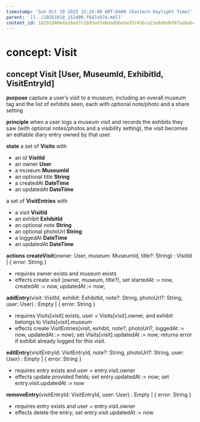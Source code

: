 ```yaml
---
timestamp: 'Sun Oct 19 2025 15:24:00 GMT-0400 (Eastern Daylight Time)'
parent: '[[../20251019_152400.f647a974.md]]'
content_id: 1d291d49eda18ad7c1b93ad7e6dadbbeda35745bce21e6d6dbf8faababc0736f
---
```


# concept: Visit

## concept **Visit** \[User, MuseumId, ExhibitId, VisitEntryId]

**purpose**
capture a user’s visit to a museum, including an overall museum tag and the list of exhibits seen, each with optional note/photo and a share setting

**principle**
when a user logs a museum visit and records the exhibits they saw (with optional notes/photos and a visibility setting), the visit becomes an editable diary entry owned by that user.

**state**
a set of **Visits** with

* an id **VisitId**
* an owner **User**
* a museum **MuseumId**
* an optional title **String**
* a createdAt **DateTime**
* an updatedAt **DateTime**

a set of **VisitEntries** with

* a visit **VisitId**
* an exhibit **ExhibitId**
* an optional note **String**
* an optional photoUrl **String**
* a loggedAt **DateTime**
* an updatedAt **DateTime**

**actions**
**createVisit**(owner: User, museum: MuseumId, title?: String) : VisitId | { error: String }

* requires owner exists and museum exists
* effects create visit (owner, museum, title?), set startedAt := now, createdAt := now, updatedAt := now;

**addEntry**(visit: VisitId, exhibit: ExhibitId, note?: String, photoUrl?: String, user: User) : Empty | { error: String }

* requires Visits\[visit] exists, user = Visits\[visit].owner, and exhibit belongs to Visits\[visit].museum
* effects create VisitEntries(visit, exhibit, note?, photoUrl?, loggedAt := now, updatedAt := now); set Visits\[visit].updatedAt := now; returns error if exhibit already logged for this visit.

**editEntry**(visitEntryId: VisitEntryId, note?: String, photoUrl?: String, user: User) : Empty | { error: String }

* requires entry exists and user = entry.visit.owner
* effects update provided fields; set entry.updatedAt := now; set entry.visit.updatedAt := now

**removeEntry**(visitEntryId: VisitEntryId, user: User) : Empty | { error: String }

* requires entry exists and user = entry.visit.owner
* effects delete the entry; set entry.visit.updatedAt := now
